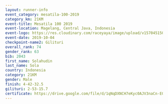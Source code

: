 ```yaml
---
layout: runner-info 
event_category: mesatila-100-2019 
category_km: 21KM 
event-title: Mesatila 100 2019 
event-location: Magelang, Central Java, Indonesia 
event-logo: https://res.cloudinary.com/raceyaya/image/upload/v1570451507/logo/mesastila100_jin7bl.jpg 
event-date: 2019-10-04 
checkpoint-name2: Gilituri 
overall_rank: 74
gender_rank: 63
bib: 2043
first_name: Solahudin
last_name: Sola
country: Indonesia
category: 21KM
gender: Male
finish: 4-42-32.5
gilituri: 2-53-15.7
certificate: https://drive.google.com/file/d/1qNqDXNCH7eKyc0AJV3naCn-E0eMvE0Ib/view?usp=sharing
---
```

